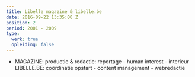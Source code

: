 ```yaml
---
title: Libelle magazine & libelle.be
date: 2016-09-22 13:35:00 Z
position: 2
period: 2001 - 2009
type:
  werk: true
  opleiding: false
---
```


* MAGAZINE: productie & redactie: reportage - human interest - interieur LIBELLE.BE: coördinatie opstart - content management - webredactie